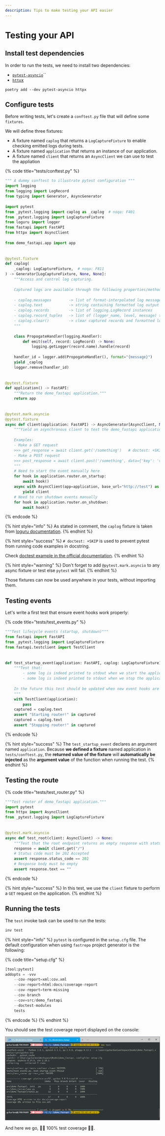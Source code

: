 ```yaml
---
description: Tips to make testing your API easier
---
```


# Testing your API

## Install test dependencies

In order to run the tests, we need to install two dependencies:

* [`pytest-asyncio`](https://pypi.org/project/pytest-asyncio/)\`\`
* [`http`x](https://www.python-httpx.org/)

```text
poetry add --dev pytest-asyncio httpx
```

## Configure tests

Before writing tests, let's create a `conftest.py` file that will define some `fixtures`.

We will define three fixtures:

* A fixture named `caplog` that returns a `LogCaptureFixture` to enable checking emitted logs during tests.
* A fixture named `application` that returns an instance of our application.
* A fixture named `client` that returns an `AsyncClient` we can use to test the appliation

{% code title="tests/conftest.py" %}
```python
""" A dummy conftest to illustrate pytest configuration """
import logging
from logging import LogRecord
from typing import Generator, AsyncGenerator

import pytest
from _pytest.logging import caplog as _caplog  # noqa: F401
from _pytest.logging import LogCaptureFixture
from loguru import logger
from fastapi import FastAPI
from httpx import AsyncClient

from demo_fastapi.app import app


@pytest.fixture
def caplog(
    _caplog: LogCaptureFixture,  # noqa: F811
) -> Generator[LogCaptureFixture, None, None]:
    """Access and control log capturing.

    Captured logs are available through the following properties/methods::

    - caplog.messages        -> list of format-interpolated log messages
    - caplog.text            -> string containing formatted log output
    - caplog.records         -> list of logging.LogRecord instances
    - caplog.record_tuples   -> list of (logger_name, level, message) tuples
    - caplog.clear()         -> clear captured records and formatted log output string
    """

    class PropogateHandler(logging.Handler):
        def emit(self, record: LogRecord) -> None:
            logging.getLogger(record.name).handle(record)

    handler_id = logger.add(PropogateHandler(), format="{message}")
    yield _caplog
    logger.remove(handler_id)


@pytest.fixture
def application() -> FastAPI:
    """Return the demo_fastapi application."""
    return app


@pytest.mark.asyncio
@pytest.fixture
async def client(application: FastAPI) -> AsyncGenerator[AsyncClient, None]:
    """Yield an asynchronous client to test the demo_fastapi application.

    Examples:
    - Make a GET request
    >>> get_response = await client.get('/something')   # doctest: +SKIP
    - Make a POST request
    >>> post_response = await client.post('/something', data={'key': 'value'})  # doctest: +SKIP
    """
    # Need to start the event manually here
    for hook in application.router.on_startup:
        await hook()
    async with AsyncClient(app=application, base_url="http://test") as client:
        yield client
    # Need to run shutdown events manually
    for hook in application.router.on_shutdown:
        await hook()

```
{% endcode %}

{% hint style="info" %}
As stated in comment, the `caplog` fixture is taken from [loguru documentation](https://loguru.readthedocs.io/en/stable/resources/migration.html#making-things-work-with-pytest-and-caplog).
{% endhint %}

{% hint style="success" %}
`# doctest: +SKIP` is used to prevent pytest from running code examples in docstring.

Check [doctest example in the official documentation](https://docs.python.org/3/library/doctest.html).
{% endhint %}

{% hint style="warning" %}
Don't forget to add `@pytest.mark.asyncio` to any async fixture or test else `pytest` will fail.
{% endhint %}

Those fixtures can now be used anywhere in your tests, without importing them.

## Testing events

Let's write a first test that ensure event hooks work properly:

{% code title="tests/test\_events.py" %}
```python
"""Test lifecycle events (startup, shutdown)"""
from fastapi import FastAPI
from _pytest.logging import LogCaptureFixture
from fastapi.testclient import TestClient


def test_startup_event(application: FastAPI, caplog: LogCaptureFixture) -> None:
    """Test that:
        - some log is indeed printed to stdout when we start the application.
        - some log is indeed printed to stdout when we stop the application.

    In the future this test should be updated when new event hooks are added to the application.
    """
    with TestClient(application):
        pass
    captured = caplog.text
    assert "Starting router!" in captured
    captured = caplog.text
    assert "Stopping router!" in captured

```
{% endcode %}

{% hint style="success" %}
The `test_startup_event` declares an argument named `application`. Because **we defined a fixture** named application in `tests/conftest.py`, the **returned value of the fixture** will **automatically be injected** as the **argument value** of the function when running the test.
{% endhint %}

## Testing the route

{% code title="tests/test\_router.py" %}
```python
"""Test router of demo_fastapi application."""
import pytest
from httpx import AsyncClient
from _pytest.logging import LogCaptureFixture


@pytest.mark.asyncio
async def test_root(client: AsyncClient) -> None:
    """Test that the root endpoint returns an empty response with status code 202."""
    response = await client.get("/")
    # Status code must be 202 Accepted
    assert response.status_code == 202
    # Response body must be empty
    assert response.text == ""

```
{% endcode %}

{% hint style="success" %}
In this test, we use the `client` fixture to perform a `GET` request on the application.
{% endhint %}

## Running the tests

The `test` invoke task can be used to run the tests:

```python
inv test
```

{% hint style="info" %}
`pytest` is configured in the `setup.cfg` file. The default configuration when using `fastrepo` project generator is the following:

{% code title="setup.cfg" %}
```python
[tool:pytest]
addopts = -vvv
    --cov-report=xml:cov.xml
    --cov-report=html:docs/coverage-report
    --cov-report=term-missing
    --cov-branch
    --cov=src/demo_fastapi
    --doctest-modules
    tests
```
{% endcode %}
{% endhint %}

You should see the test coverage report displayed on the console:

![pytest output in the console](../.gitbook/assets/image%20%2812%29.png)

And here we go, 🎉🎉 100% test coverage 🎉🎉.

